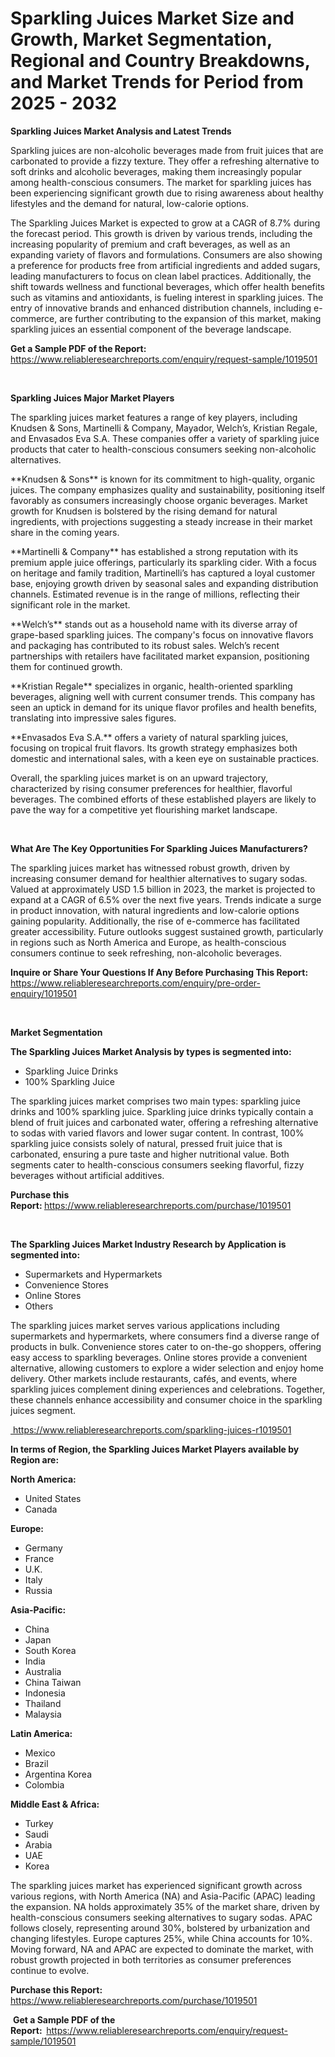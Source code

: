 <p><h1>Sparkling Juices Market Size and Growth, Market Segmentation, Regional and Country Breakdowns, and Market Trends for Period from 2025 -  2032</h1></p><p><strong>Sparkling Juices Market Analysis and Latest Trends</strong></p>
<p><p>Sparkling juices are non-alcoholic beverages made from fruit juices that are carbonated to provide a fizzy texture. They offer a refreshing alternative to soft drinks and alcoholic beverages, making them increasingly popular among health-conscious consumers. The market for sparkling juices has been experiencing significant growth due to rising awareness about healthy lifestyles and the demand for natural, low-calorie options. </p><p>The Sparkling Juices Market is expected to grow at a CAGR of 8.7% during the forecast period. This growth is driven by various trends, including the increasing popularity of premium and craft beverages, as well as an expanding variety of flavors and formulations. Consumers are also showing a preference for products free from artificial ingredients and added sugars, leading manufacturers to focus on clean label practices. Additionally, the shift towards wellness and functional beverages, which offer health benefits such as vitamins and antioxidants, is fueling interest in sparkling juices. The entry of innovative brands and enhanced distribution channels, including e-commerce, are further contributing to the expansion of this market, making sparkling juices an essential component of the beverage landscape.</p></p>
<p><strong>Get a Sample PDF of the Report:&nbsp;</strong> <a href="https://www.reliableresearchreports.com/enquiry/request-sample/1019501?utm_campaign=3434&utm_medium=2&utm_source=Github&utm_content=ia&utm_term=16042025&utm_id=sparkling-juices">https://www.reliableresearchreports.com/enquiry/request-sample/1019501</a></p>
<p>&nbsp;</p>
<p><strong>Sparkling Juices Major Market Players</strong></p>
<p><p>The sparkling juices market features a range of key players, including Knudsen & Sons, Martinelli & Company, Mayador, Welch’s, Kristian Regale, and Envasados Eva S.A. These companies offer a variety of sparkling juice products that cater to health-conscious consumers seeking non-alcoholic alternatives.</p><p>**Knudsen & Sons** is known for its commitment to high-quality, organic juices. The company emphasizes quality and sustainability, positioning itself favorably as consumers increasingly choose organic beverages. Market growth for Knudsen is bolstered by the rising demand for natural ingredients, with projections suggesting a steady increase in their market share in the coming years.</p><p>**Martinelli & Company** has established a strong reputation with its premium apple juice offerings, particularly its sparkling cider. With a focus on heritage and family tradition, Martinelli’s has captured a loyal customer base, enjoying growth driven by seasonal sales and expanding distribution channels. Estimated revenue is in the range of millions, reflecting their significant role in the market.</p><p>**Welch’s** stands out as a household name with its diverse array of grape-based sparkling juices. The company's focus on innovative flavors and packaging has contributed to its robust sales. Welch’s recent partnerships with retailers have facilitated market expansion, positioning them for continued growth.</p><p>**Kristian Regale** specializes in organic, health-oriented sparkling beverages, aligning well with current consumer trends. This company has seen an uptick in demand for its unique flavor profiles and health benefits, translating into impressive sales figures.</p><p>**Envasados Eva S.A.** offers a variety of natural sparkling juices, focusing on tropical fruit flavors. Its growth strategy emphasizes both domestic and international sales, with a keen eye on sustainable practices.</p><p>Overall, the sparkling juices market is on an upward trajectory, characterized by rising consumer preferences for healthier, flavorful beverages. The combined efforts of these established players are likely to pave the way for a competitive yet flourishing market landscape.</p></p>
<p>&nbsp;</p>
<p><strong>What Are The Key Opportunities For Sparkling Juices Manufacturers?</strong></p>
<p><p>The sparkling juices market has witnessed robust growth, driven by increasing consumer demand for healthier alternatives to sugary sodas. Valued at approximately USD 1.5 billion in 2023, the market is projected to expand at a CAGR of 6.5% over the next five years. Trends indicate a surge in product innovation, with natural ingredients and low-calorie options gaining popularity. Additionally, the rise of e-commerce has facilitated greater accessibility. Future outlooks suggest sustained growth, particularly in regions such as North America and Europe, as health-conscious consumers continue to seek refreshing, non-alcoholic beverages.</p></p>
<p><strong>Inquire or Share Your Questions If Any Before Purchasing This Report:</strong> <a href="https://www.reliableresearchreports.com/enquiry/pre-order-enquiry/1019501?utm_campaign=3434&utm_medium=2&utm_source=Github&utm_content=ia&utm_term=16042025&utm_id=sparkling-juices">https://www.reliableresearchreports.com/enquiry/pre-order-enquiry/1019501</a></p>
<p>&nbsp;</p>
<p><strong>Market Segmentation</strong></p>
<p><strong>The Sparkling Juices Market Analysis by types is segmented into:</strong></p>
<p><ul><li>Sparkling Juice Drinks</li><li>100% Sparkling Juice</li></ul></p>
<p><p>The sparkling juices market comprises two main types: sparkling juice drinks and 100% sparkling juice. Sparkling juice drinks typically contain a blend of fruit juices and carbonated water, offering a refreshing alternative to sodas with varied flavors and lower sugar content. In contrast, 100% sparkling juice consists solely of natural, pressed fruit juice that is carbonated, ensuring a pure taste and higher nutritional value. Both segments cater to health-conscious consumers seeking flavorful, fizzy beverages without artificial additives.</p></p>
<p><strong>Purchase this Report:&nbsp;</strong><a href="https://www.reliableresearchreports.com/purchase/1019501?utm_campaign=3434&utm_medium=2&utm_source=Github&utm_content=ia&utm_term=16042025&utm_id=sparkling-juices">https://www.reliableresearchreports.com/purchase/1019501</a></p>
<p>&nbsp;</p>
<p><strong>The Sparkling Juices Market Industry Research by Application is segmented into:</strong></p>
<p><ul><li>Supermarkets and Hypermarkets</li><li>Convenience Stores</li><li>Online Stores</li><li>Others</li></ul></p>
<p><p>The sparkling juices market serves various applications including supermarkets and hypermarkets, where consumers find a diverse range of products in bulk. Convenience stores cater to on-the-go shoppers, offering easy access to sparkling beverages. Online stores provide a convenient alternative, allowing customers to explore a wider selection and enjoy home delivery. Other markets include restaurants, cafés, and events, where sparkling juices complement dining experiences and celebrations. Together, these channels enhance accessibility and consumer choice in the sparkling juices segment.</p></p>
<p><a href="https://www.reliableresearchreports.com/sparkling-juices-r1019501?utm_campaign=3434&utm_medium=2&utm_source=Github&utm_content=ia&utm_term=16042025&utm_id=sparkling-juices">&nbsp;https://www.reliableresearchreports.com/sparkling-juices-r1019501</a></p>
<p><strong>In terms of Region, the Sparkling Juices Market Players available by Region are:</strong></p>
<p>
    <p> <strong> North America: </strong>
        <ul>
            <li>United States</li>
            <li>Canada</li>
        </ul>
        </p> 
    <p> <strong> Europe: </strong>
        <ul>
            <li>Germany</li>
            <li>France</li>
            <li>U.K.</li>
            <li>Italy</li>
            <li>Russia</li>
        </ul>
        </p> 
    <p> <strong> Asia-Pacific: </strong>
        <ul>
            <li>China</li>
            <li>Japan</li>
            <li>South Korea</li>
            <li>India</li>
            <li>Australia</li>
            <li>China Taiwan</li>
            <li>Indonesia</li>
            <li>Thailand</li>
            <li>Malaysia</li>
        </ul>
        </p> 
    <p> <strong> Latin America: </strong>
        <ul>
            <li>Mexico</li>
            <li>Brazil</li>
            <li>Argentina Korea</li>
            <li>Colombia</li>
        </ul>
        </p> 
    <p> <strong> Middle East & Africa: </strong>
        <ul>
            <li>Turkey</li>
            <li>Saudi</li>
            <li>Arabia</li>
            <li>UAE</li>
            <li>Korea</li>
        </ul>
    </p>
    </p>
<p><p>The sparkling juices market has experienced significant growth across various regions, with North America (NA) and Asia-Pacific (APAC) leading the expansion. NA holds approximately 35% of the market share, driven by health-conscious consumers seeking alternatives to sugary sodas. APAC follows closely, representing around 30%, bolstered by urbanization and changing lifestyles. Europe captures 25%, while China accounts for 10%. Moving forward, NA and APAC are expected to dominate the market, with robust growth projected in both territories as consumer preferences continue to evolve.</p></p>
<p><strong>Purchase this Report: </strong><a href="https://www.reliableresearchreports.com/purchase/1019501?utm_campaign=3434&utm_medium=2&utm_source=Github&utm_content=ia&utm_term=16042025&utm_id=sparkling-juices">https://www.reliableresearchreports.com/purchase/1019501</a></p>
<p>&nbsp;<strong>Get a Sample PDF of the Report:&nbsp;&nbsp;</strong><a href="https://www.reliableresearchreports.com/enquiry/request-sample/1019501?utm_campaign=3434&utm_medium=2&utm_source=Github&utm_content=ia&utm_term=16042025&utm_id=sparkling-juices">https://www.reliableresearchreports.com/enquiry/request-sample/1019501</a></p>
<p><strong></strong></p>
<p><p></p><p></p><p></p></p>